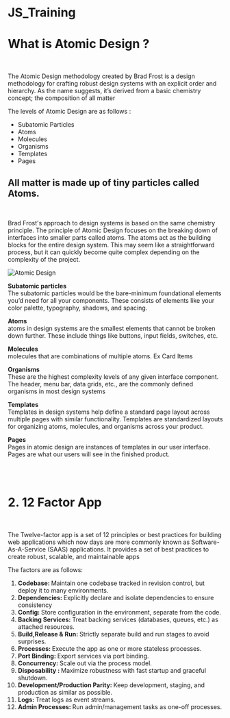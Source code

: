 # JS_Training

<h1> What is Atomic Design ? </h1>
</br>
  <p> The Atomic Design methodology created by Brad Frost is a design methodology for crafting robust design systems with an explicit order and hierarchy. As the name suggests, it’s derived from a basic chemistry concept; the composition of all matter </p>
  <p> The levels of Atomic Design are as follows : 
    <ul>
    <li>Subatomic Particles </li>
       <li>Atoms </li>
         <li>Molecules</li>
           <li>Organisms </li>
           <li>Templates</li>
             <li>Pages</li>

   </ul>
  
  
  </p>

  <h2> All matter is made up of tiny particles called Atoms.
      
</h2>

</br>
<p> 
   Brad Frost's approach to design systems is based on the same chemistry principle. The principle of Atomic Design focuses on the breaking down of interfaces into smaller parts called atoms. The atoms act as the building blocks for the entire design system. This may seem like a straightforward process, but it can quickly become quite complex depending on the complexity of the project.

</p>

<img src="https://miro.medium.com/v2/resize:fit:4800/format:webp/1*U-jFHRJxePDHHBWtd19M8g.png" alt="Atomic Design"/>

<p> 
<b>Subatomic particles</b>
<br>
The subatomic particles would be the bare-minimum foundational elements you’d need for all your components. These consists of elements like your color palette, typography, shadows, and spacing.
</p>

<p>
<b>Atoms</b> </br>
atoms in design systems are the smallest elements that cannot be broken down further. These include things like buttons, input fields, switches, etc. 
</p>

<p> 
<b>Molecules</b> </br>
molecules that are combinations of multiple atoms.
Ex Card Items

</p>

<p>
<b>Organisms</b> </br>
These are the highest complexity levels of any given interface component.
 The header, menu bar, data grids, etc., are the commonly defined organisms in most design systems
</p>

<p>
<b> Templates </b> </br>
Templates in design systems help define a standard page layout across multiple pages with similar functionality. Templates are standardized layouts for organizing atoms, molecules, and organisms across your product.
</p>

<p> 
<b>Pages </b> </br>
Pages in atomic design are instances of templates in our user interface. Pages are what our users will see in the finished product.</p>

</hr>
</br> </br
>
<h1>2.  12 Factor App </h1>
 </br>
<p>The Twelve-factor app is a set of 12 principles or best practices for building web applications which now days are more commonly known as Software-As-A-Service (SAAS) applications. It provides a set of best practices to create robust, scalable, and maintainable apps </p>
<p>The factors are as follows: </p>

<ol>
<li><b>Codebase: </b>  Maintain one codebase tracked in revision control, but deploy it to many environments.</li>
<li><b> Dependencies: </b>Explicitly declare and isolate dependencies to ensure consistency</li>
<li><b> Config: </b>Store configuration in the environment, separate from the code.</li>
<li><b> Backing Services: </b>Treat backing services (databases, queues, etc.) as attached resources.</li>
<li><b> Build,Release & Run: </b>Strictly separate build and run stages to avoid surprises.</li>
<li><b> Processes: </b>Execute the app as one or more stateless processes.</li>
<li><b> Port Binding: </b>Export services via port binding.</li>
<li><b> Concurrency: </b>Scale out via the process model.</li>
<li><b>Disposability : </b>Maximize robustness with fast startup and graceful shutdown.</li>
<li><b> Development/Production Parity: </b>Keep development, staging, and production as similar as possible.</li>
<li><b> Logs: </b>Treat logs as event streams.</li>
<li><b> Admin Processes: </b>Run admin/management tasks as one-off processes.</li>

 </ol>



</hr>